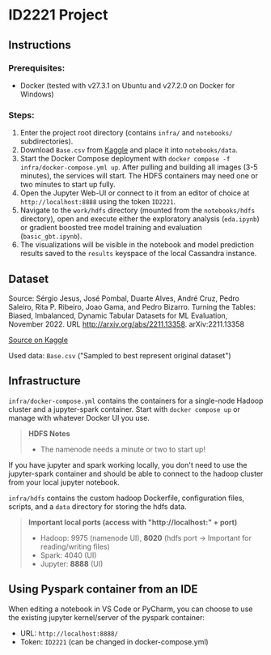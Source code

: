 # ID2221 Project

## Instructions
### Prerequisites:
- Docker (tested with v27.3.1 on Ubuntu and v27.2.0 on Docker for Windows)

### Steps:
1. Enter the project root directory (contains `infra/` and `notebooks/` subdirectories).
2. Download `Base.csv` from [Kaggle](https://www.kaggle.com/datasets/sgpjesus/bank-account-fraud-dataset-neurips-2022) and place it into `notebooks/data`.
3. Start the Docker Compose deployment with `docker compose -f infra/docker-compose.yml up`. After pulling and building all images (3-5 minutes), the services will start. The HDFS containers may need one or two minutes to start up fully.
4. Open the Jupyter Web-UI or connect to it from an editor of choice at `http://localhost:8888` using the token `ID2221`.
5. Navigate to the `work/hdfs` directory (mounted from the `notebooks/hdfs` directory), open and execute either the exploratory analysis (`eda.ipynb`) or gradient boosted tree model training and evaluation (`basic_gbt.ipynb`).
6. The visualizations will be visible in the notebook and model prediction results saved to the `results` keyspace of the local Cassandra instance.

## Dataset
Source: Sérgio Jesus, José Pombal, Duarte Alves, André Cruz, Pedro Saleiro, Rita P. Ribeiro, Joao Gama, and Pedro Bizarro. Turning the Tables: Biased, Imbalanced, Dynamic Tabular Datasets for ML Evaluation, November 2022.
URL http://arxiv.org/abs/2211.13358. arXiv:2211.13358

[Source on Kaggle](https://www.kaggle.com/datasets/sgpjesus/bank-account-fraud-dataset-neurips-2022)

Used data: `Base.csv` ("Sampled to best represent original dataset")

## Infrastructure
`infra/docker-compose.yml` contains the containers for a single-node Hadoop cluster and a jupyter-spark container.
Start with `docker compose up` or manage with whatever Docker UI you use.

> **HDFS Notes**
> - The namenode needs a minute or two to start up!
 
If you have jupyter and spark working locally, you don't need to use the jupyter-spark container and should be able to
connect to the hadoop cluster from your local jupyter notebook.

`infra/hdfs` contains the custom hadoop Dockerfile, configuration files, scripts, and a `data` directory for storing the hdfs data.

> **Important local ports (access with "http://localhost:" + port)**
> - Hadoop: 9975 (namenode UI), **8020** (hdfs port → Important for reading/writing files)
> - Spark: 4040 (UI)
> - Jupyter: **8888** (UI)

## Using Pyspark container from an IDE
When editing a notebook in VS Code or PyCharm, you can choose to use the existing jupyter kernel/server of the pyspark container:
- URL: `http://localhost:8888/`
- Token: `ID2221` (can be changed in docker-compose.yml)